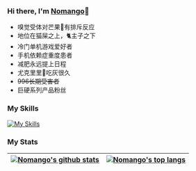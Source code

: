 ### Hi there, I'm [Nomango](https://nomango.cn)👋

- 嗅觉受体对芒果🥭有排斥反应
- 地位在猫屎之上，🐈主子之下
- 冷门单机游戏爱好者
- 手机依赖症重度患者
- 减肥永远提上日程
- 尤克里里🎸吃灰很久
- ~~996长期受害者~~
- 巨硬系列产品粉丝

### My Skills

[![My Skills](https://skillicons.dev/icons?i=go,cpp,cs,py,php,mysql,mongodb,redis,cmake,docker,html,css,js,nodejs,vite,react,vue,electron&perline=10)](https://skillicons.dev)

### My Stats

| <a href="https://github.com/anuraghazra/github-readme-stats"><img align="center" src="https://github-readme-stats.vercel.app/api?username=Nomango&show_icons=true&include_all_commits=true&theme=default&hide_border=true" alt="Nomango's github stats" /></a> | <a href="https://github.com/anuraghazra/github-readme-stats"><img align="center" src="https://github-readme-stats.vercel.app/api/top-langs/?username=Nomango&layout=compact&hide_border=true&hide=javascript,html" alt="Nomango's top langs" /></a> |
| ------------- | ------------- |

